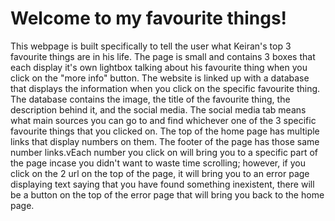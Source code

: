 # Welcome to my favourite things!
This webpage is built specifically to tell the user what Keiran's top 3 favourite things are in his life. The page is small and contains 3 boxes that each display it's own lightbox talking about his favourite thing when you click on the "more info" button. The website is linked up with a database that displays the information when you click on the specific favourite thing. The database contains the image, the title of the favourite thing, the description behind it, and the social media. The social media tab means what main sources you can go to and find whichever one of the 3 specific favourite things that you clicked on. The top of the home page has multiple links that display numbers on them. The footer of the page has those same number links.vEach number you click on will bring you to a specific part of the page incase you didn't want to waste time scrolling; however, if you click on the 2 url on the top of the page, it will bring you to an error page displaying text saying that you have found something inexistent, there will be a button on the top of the error page that will bring you back to the home page.
